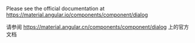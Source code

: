 Please see the official documentation at https://material.angular.io/components/component/dialog

请参阅 https://material.angular.cn/components/component/dialog 上的官方文档
